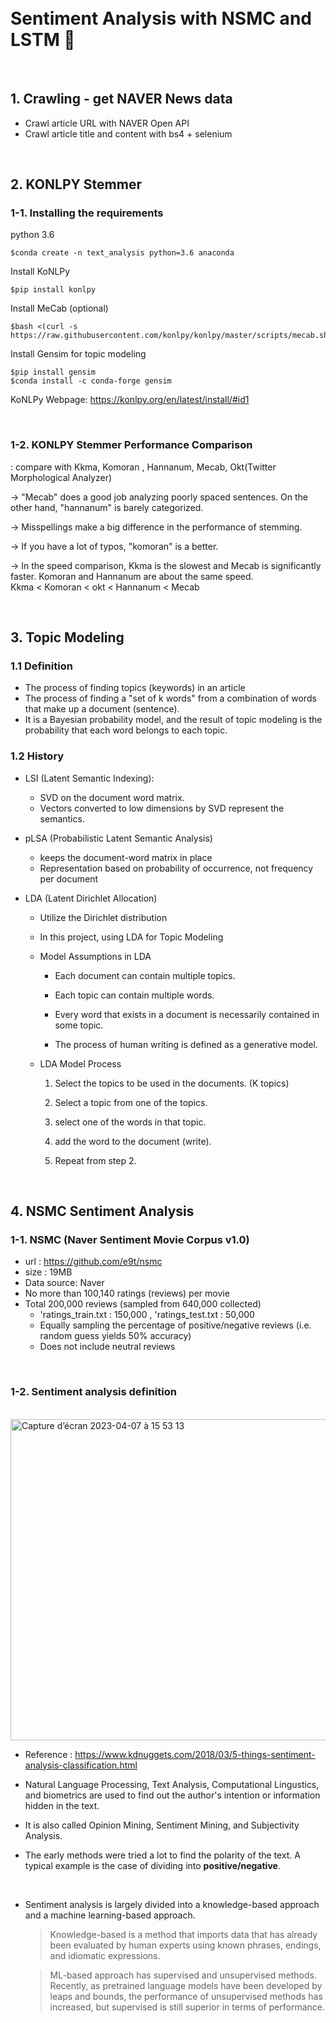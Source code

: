 </br>
</br>

# Sentiment Analysis with NSMC and LSTM 🫥
</br>

## 1. Crawling - get NAVER News data

 - Crawl article URL with NAVER Open API
 - Crawl article title and content with bs4 + selenium

</br>

## 2. KONLPY Stemmer

 ### 1-1. Installing the requirements

python 3.6
```
$conda create -n text_analysis python=3.6 anaconda
```
Install KoNLPy
```
$pip install konlpy
```
Install MeCab (optional)
```
$bash <(curl -s https://raw.githubusercontent.com/konlpy/konlpy/master/scripts/mecab.sh)
```
Install Gensim for topic modeling
```
$pip install gensim
$conda install -c conda-forge gensim
```

KoNLPy Webpage: https://konlpy.org/en/latest/install/#id1

</br>

 ### 1-2. KONLPY Stemmer Performance Comparison
: compare with Kkma, Komoran , Hannanum, Mecab, Okt(Twitter Morphological Analyzer)



  -> "Mecab" does a good job analyzing poorly spaced sentences. On the other hand, "hannanum" is
  barely categorized. 

  -> Misspellings make a big difference in the performance of stemming. 

  -> If you have a lot of typos, "komoran" is a better. 

  -> In the speed comparison, Kkma is the slowest and Mecab is significantly faster. Komoran and Hannanum are about the same speed.  
  Kkma < Komoran < okt < Hannanum < Mecab


</br>

## 3. Topic Modeling 

### 1.1 Definition

 - The process of finding topics (keywords) in an article
 - The process of finding a "set of k words" from a combination of words that make up a document (sentence).
 - It is a Bayesian probability model, and the result of topic modeling is the probability that each word belongs to each topic. 


### 1.2 History 

- LSI (Latent Semantic Indexing): 
  - SVD on the document word matrix. 
  - Vectors converted to low dimensions by SVD represent the semantics.

- pLSA (Probabilistic Latent Semantic Analysis) 
  - keeps the document-word matrix in place
  - Representation based on probability of occurrence, not frequency per document

- LDA (Latent Dirichlet Allocation)
  - Utilize the Dirichlet distribution
  - In this project, using LDA for Topic Modeling

  - Model Assumptions in LDA

    - Each document can contain multiple topics. 

    - Each topic can contain multiple words. 

    - Every word that exists in a document is necessarily contained in some topic. 

    - The process of human writing is defined as a generative model. 

  - LDA Model Process 

    1. Select the topics to be used in the documents. (K topics)

    2. Select a topic from one of the topics. 

    3. select one of the words in that topic. 

    4. add the word to the document (write).

    5. Repeat from step 2. 

</br>

## 4. NSMC Sentiment Analysis 

  ### 1-1. NSMC (Naver Sentiment Movie Corpus v1.0) 
   - url : https://github.com/e9t/nsmc
   - size : 19MB
   - Data source: Naver
   - No more than 100,140 ratings (reviews) per movie
   - Total 200,000 reviews (sampled from 640,000 collected)
      - 'ratings_train.txt : 150,000 , 'ratings_test.txt : 50,000
      - Equally sampling the percentage of positive/negative reviews (i.e. random guess yields 50% accuracy)
      - Does not include neutral reviews

</br>

  ### 1-2. Sentiment analysis definition

</br>
   <img width="514" alt="Capture d’écran 2023-04-07 à 15 53 13" src="https://user-images.githubusercontent.com/63314860/230620396-9545a817-0db0-4f02-b17e-e90b16c4780d.png">

</br>


   - Reference : https://www.kdnuggets.com/2018/03/5-things-sentiment-analysis-classification.html



   - Natural Language Processing, Text Analysis, Computational Lingustics, and biometrics are used to find out the author's intention or information hidden in the text.
   - It is also called Opinion Mining, Sentiment Mining, and Subjectivity Analysis.


   - The early methods were tried a lot to find the polarity of the text. A typical example is the case of dividing into <b>positive/negative</b>.

</br>

   - Sentiment analysis is largely divided into a knowledge-based approach and a machine learning-based approach.

      > Knowledge-based is a method that imports data that has already been evaluated by human experts using known phrases, endings, and idiomatic expressions.

      > ML-based approach has supervised and unsupervised methods. Recently, as pretrained language models have been developed by leaps and bounds, the performance of unsupervised methods has increased, but supervised is still superior in terms of performance.
